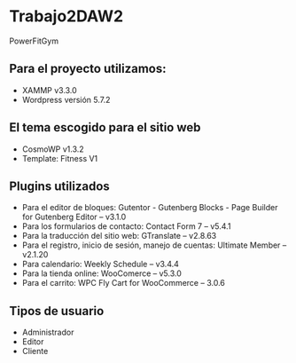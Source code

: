 # Trabajo2DAW2
PowerFitGym
## Para el proyecto utilizamos: 
* XAMMP v3.3.0
* Wordpress versión 5.7.2
## El tema escogido para el sitio web
* CosmoWP v1.3.2
* Template: Fitness V1
## Plugins utilizados
* Para el editor de bloques: Gutentor - Gutenberg Blocks - Page Builder for Gutenberg Editor – v3.1.0
* Para los formularios de contacto: Contact Form 7 – v5.4.1
* Para la traducción del sitio web: GTranslate – v2.8.63
* Para el registro, inicio de sesión, manejo de cuentas: Ultimate Member – v2.1.20
* Para calendario: Weekly Schedule – v3.4.4
* Para la tienda online: WooComerce – v5.3.0
*  Para el carrito: WPC Fly Cart for WooCommerce – 3.0.6
## Tipos de usuario
* Administrador
* Editor
* Cliente
